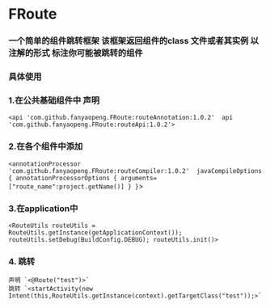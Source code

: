 # FRoute
### 一个简单的组件跳转框架 该框架返回组件的class 文件或者其实例  以注解的形式 标注你可能被跳转的组件 
### 具体使用 
### 1.在公共基础组件中 声明
  `<api 'com.github.fanyaopeng.FRoute:routeAnnotation:1.0.2'  api 'com.github.fanyaopeng.FRoute:routeApi:1.0.2'>`
### 2.在各个组件中添加
   `<annotationProcessor 'com.github.fanyaopeng.FRoute:routeCompiler:1.0.2'  javaCompileOptions {
            annotationProcessorOptions {
                arguments=["route_name":project.getName()]
            }
        }`>
### 3.在application中
 `<RouteUtils routeUtils = RouteUtils.getInstance(getApplicationContext());
  routeUtils.setDebug(BuildConfig.DEBUG);
  routeUtils.init()>`
### 4. 跳转
    声明 `<@Route("test")>`
    跳转 `<startActivity(new Intent(this,RouteUtils.getInstance(context).getTargetClass("test"));>`
    
      
  
 
